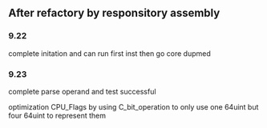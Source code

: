 ## After refactory by responsitory assembly

### 9.22 
complete initation and can run first inst then go core dupmed

### 9.23
complete parse operand and test successful

optimization CPU_Flags by using C_bit_operation to only use one 64uint but four 64uint to represent them
